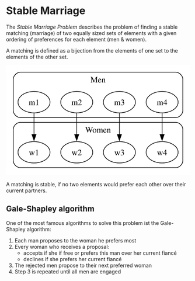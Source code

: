 # Stable Marriage 

The _Stable Marriage Problem_ describes the problem of finding a stable matching (marriage) of two equally sized sets of elements with a given ordering of preferences for each element (men & women).

A matching is defined as a bijection from the elements of one set to the elements of the other set.

![Example of a bijection.](bijection.svg)

A matching is stable, if no two elements would prefer each other over their current partners.

## Gale-Shapley algorithm

One of the most famous algorithms to solve this problem ist the Gale-Shapley algorithm:

1. Each man proposes to the woman he prefers most
2. Every woman who receives a proposal:
    - accepts if she if free or prefers this man over her current fiancé
    - declines if she prefers her current fiancé
3. The rejected men propose to their next preferred woman
4. Step 3 is repeated until all men are engaged

